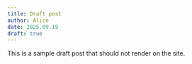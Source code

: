 ```yaml
---
title: Draft post
author: Alice
date: 2025.09.19
draft: true
---
```


This is a sample draft post that should not render on the site.
